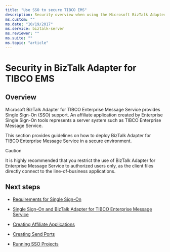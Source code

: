 ```yaml
---
title: "Use SSO to secure TIBCO EMS"
description: Security overview when using the Microsoft BizTalk Adapter for TIBCO Enterprise Message Service in BizTalk Server
ms.custom: ""
ms.date: "10/19/2017"
ms.service: biztalk-server
ms.reviewer: ""
ms.suite: ""
ms.topic: "article"
---
```

# Security in BizTalk Adapter for TIBCO EMS

## Overview
Microsoft BizTalk Adapter for TIBCO Enterprise Message Service provides Single Sign-On (SSO) support. An affiliate application created by Enterprise Single Sign-On tools represents a server system such as TIBCO Enterprise Message Service.  

This section provides guidelines on how to deploy BizTalk Adapter for TIBCO Enterprise Message Service in a secure environment.  
  
> [!CAUTION]
>  It is highly recommended that you restrict the use of BizTalk Adapter for Enterprise Message Service to authorized users only, as the client files directly connect to the line-of-business applications.    

  
## Next steps
  
-   [Requirements for Single Sign-On](../core/requirements-for-single-sign-on4.md)  
  
-   [Single Sign-On and BizTalk Adapter for TIBCO Enterprise Message Service](../core/single-sign-on-and-biztalk-adapter-for-tibco-enterprise-message-service.md)  
  
-   [Creating Affiliate Applications](../core/creating-affiliate-applications5.md)  
  
-   [Creating Send Ports](../core/creating-send-ports1.md)  
  
-   [Running SSO Projects](../core/running-sso-projects2.md)